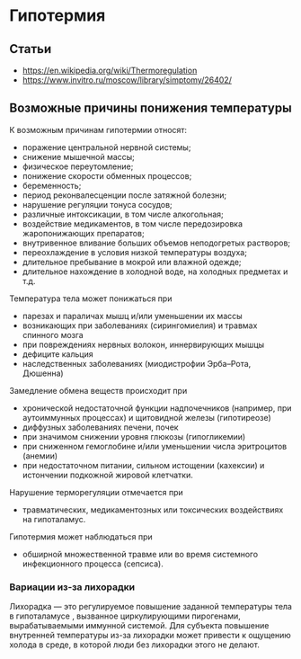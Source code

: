 # Гипотермия

## Статьи

- https://en.wikipedia.org/wiki/Thermoregulation
- https://www.invitro.ru/moscow/library/simptomy/26402/

## Возможные причины понижения температуры  

К возможным причинам гипотермии относят:    

*   поражение центральной нервной системы;
*   снижение мышечной массы;
*   физическое переутомление;
*   понижение скорости обменных процессов;
*   беременность;
*   период реконвалесценции после затяжной болезни;
*   нарушение регуляции тонуса сосудов;
*   различные интоксикации, в том числе алкогольная;
*   воздействие медикаментов, в том числе передозировка жаропонижающих препаратов;
*   внутривенное вливание больших объемов неподогретых растворов;
*   переохлаждение в условия низкой температуры воздуха;
*   длительное пребывание в мокрой или влажной одежде;
*   длительное нахождение в холодной воде, на холодных предметах и т.д.

Температура тела может понижаться при 
- парезах и параличах мышц и/или уменьшении их массы
- возникающих при заболеваниях (сирингомиелия) и травмах спинного мозга
- при повреждениях нервных волокон, иннервирующих мышцы
- дефиците кальция
- наследственных заболеваниях (миодистрофии Эрба–Рота, Дюшенна)

Замедление обмена веществ происходит при 
- хронической недостаточной функции надпочечников (например, при аутоиммунных процессах) и щитовидной железы (гипотиреозе)
- диффузных заболеваниях печени, почек
- при значимом снижении уровня глюкозы (гипогликемии)
- при сниженном гемоглобине и/или уменьшении числа эритроцитов (анемии)
- при недостаточном питании, сильном истощении (кахексии) и истончении подкожной жировой клетчатки.

Нарушение терморегуляции отмечается при 
- травматических, медикаментозных или токсических воздействиях на гипоталамус.

Гипотермия может наблюдаться при 
- обширной множественной травме или во время системного инфекционного процесса (сепсиса).

### Вариации из-за лихорадки
Лихорадка — это регулируемое повышение заданной температуры тела в гипоталамусе , вызванное циркулирующими пирогенами, вырабатываемыми иммунной системой. Для субъекта повышение внутренней температуры из-за лихорадки может привести к ощущению холода в среде, в которой люди без лихорадки этого не делают.

